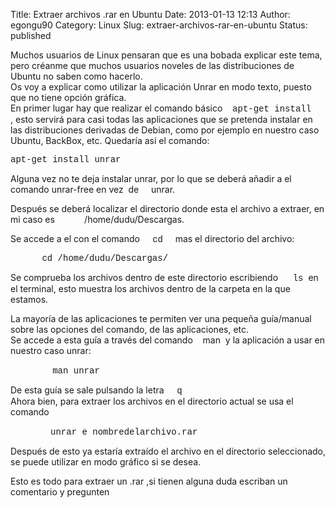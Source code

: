 Title: Extraer archivos .rar en Ubuntu
Date: 2013-01-13 12:13
Author: egongu90
Category: Linux
Slug: extraer-archivos-rar-en-ubuntu
Status: published

Muchos usuarios de Linux pensaran que es una bobada explicar este tema,
pero créanme que muchos usuarios noveles de las distribuciones de Ubuntu
no saben como hacerlo.  
Os voy a explicar como utilizar la aplicación Unrar en modo texto,
puesto que no tiene opción gráfica.<!--more-->  
<a name="more"></a>En primer lugar hay que realizar el comando básico 
  <span style="font-family:'Courier New', Courier, monospace;">apt-get
install</span>     , esto servirá para casi todas las aplicaciones que
se pretenda instalar en las distribuciones derivadas de Debian, como por
ejemplo en nuestro caso Ubuntu, BackBox, etc. Quedaría así el comando:

<span style="font-family:'Courier New', Courier, monospace;">apt-get
install unrar</span>

Alguna vez no te deja instalar unrar, por lo que se deberá añadir a el
comando unrar-free en vez  de     unrar.

Después se deberá localizar el directorio donde esta el archivo a
extraer, en mi caso es            /home/dudu/Descargas.

Se accede a el con el comando   <span
style="font-family:'Courier New', Courier, monospace;"> cd</span>   
 mas el directorio del archivo:

<span style="font-family:'Courier New', Courier, monospace;">      cd
/home/dudu/Descargas/</span>

Se comprueba los archivos dentro de este directorio escribiendo    
 <span style="font-family:'Courier New', Courier, monospace;">ls</span> 
en el terminal, esto muestra los archivos dentro de la carpeta en la que
estamos.

La mayoría de las aplicaciones te permiten ver una pequeña guía/manual
sobre las opciones del comando, de las aplicaciones, etc.  
Se accede a esta guía a través del comando    man  y la aplicación a
usar en nuestro caso unrar:  
<span style="font-family:'Courier New', Courier, monospace;">  
</span><span style="font-family:'Courier New', Courier, monospace;">   
    man unrar</span>

De esta guía se sale pulsando la letra <span
style="font-family:'Courier New', Courier, monospace;">  q    </span>  
Ahora bien, para extraer los archivos en el directorio actual se usa el
comando

<div>

<div>

            <span
style="font-family:'Courier New', Courier, monospace;">  unrar e
nombredelarchivo.rar</span>

</div>

</div>

<div>

</div>

<div>

Después de esto ya estaría extraído el archivo en el
directorio seleccionado, se puede utilizar en modo gráfico si se desea.

</div>

<div>

Esto es todo para extraer un .rar ,si tienen alguna duda escriban un
comentario y pregunten

</div>
